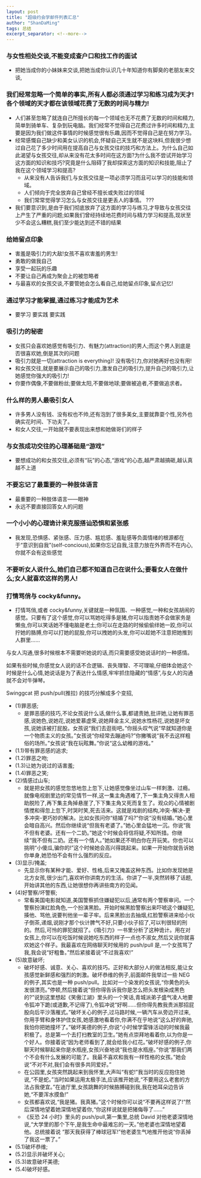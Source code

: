 ```yaml
---
layout: post
title: "超级约会学邮件列表汇总"
author: "ShanDaMing"
tags: 总结
excerpt_separator: <!--more-->
---
```


<!--more-->
### 与女性相处交谈,不能变成查户口和找工作的面试
* 把她当成你的小妹妹来交谈,把她当成你认识几十年知道你有脚臭的老朋友来交谈,

### 我们经常忽略一个简单的事实,所有人都必须通过学习和练习成为天才!各个领域的天才都在该领域花费了无数的时间与精力!
* 人们甚至忽略了就连自己所擅长的每一个领域也无不花费了无数的时间和精力,简单到骑单车、复杂到玩电脑。我们经常不觉得自己花费过许多时间和精力,主要是因为我们做这件事情的时候感觉很有乐趣,因而不觉得自己是在努力学习。
* 经常感慨自己缺少和美女认识的机会,怀疑自己天生就不是这块料,但我很少想过自己花了多少时间用在提高自己与女孩交往的技巧和方法上。为什么自己如此渴望与女孩交往,却从来没有花太多时间在这方面?为什么我不尝试开始学习这方面的知识和技巧?究竟是什么阻碍了我却探索这方面的知识和技能,阻止了我在这个领域学习和提高?
	 - 从来没有人告诉我们,与女孩交往是一项必须学习而且可以学习的技能和领域。
	 - 人们倾向于完全放弃自己曾经不擅长或失败过的领域
	 - 我们常常觉得学习怎么与女孩交往是更丢人的事情。 ???
* 我们要意识到,是由于我们彻底放弃了这方面的学习与练习,才导致与女孩交往上产生了严重的问题;如果我们曾经持续地花费时间与精力学习和提高,现状至少不会这么糟糕,我们至少能达到还不错的结果

### 给她留点印象
* 害羞是吸引力的大敌!女孩不喜欢害羞的男生!
* 勇敢的做我自己
* 享受一起玩的乐趣
* 不要让自己再成为聚会上的被忽略者
* 与最喜欢的女孩交谈,不要管她会怎么看自己,给她留点印象,留点记忆!

### 通过学习才能掌握,通过练习才能成为艺术
* 要学习 要实践 要实践

### 吸引力的秘密
* 女孩只会喜欢她感觉有吸引力、有魅力(attraction)的男人;而这个男人到底是否很喜欢她,倒是其次的问题
* 吸引力就是一切(attraction is everything)! 没有吸引力,你对她再好也没有用!
* 和女孩交往,就是要展示自己的吸引力,激发自己的吸引力,提升自己的吸引力,让她感觉你强大的吸引力!
* 你要作偶像,不要做粉丝;要做太阳,不要做地球;要做被追者,不要做追求者。

### 什么样的男人最吸引女人
* 许多男人没有钱、没有权也不帅,还有泡到了很多美女,主要就靠耍个性,另外也确实花时间、下功夫了。
* 和女人交往,一开始就不要表现出来想和她做哥们的样子

### 与女孩成功交往的心理基础是“游戏”
* 要想成功的和女孩交往,必须有“玩”的心态,“游戏”的心态,越严肃越搞砸,越认真越不上道

### 不要忘记了最重要的一种肢体语言
* 最重要的一种肢体语言——眼神
* 永远不要直接回答女人的问题

### 一个小小的心理诡计来克服搭讪恐惧和紧张感
* 我发现,恐惧感、紧张感、压力感、尴尬感、羞耻感等负面情绪的根源都在于“意识到自我”(self-concious),如果你忘记自我,注意力放在外界而不在内心,你就不会有这些感觉

### 不要听女人说什么,她们自己都不知道自己在说什么;要看女人在做什么;女人就喜欢这样的男人!

### 打情骂俏与 cocky&funny。
* 打情骂俏,或者 cocky&funny,关键就是一种氛围、一种感觉,一种和女孩胡闹的感觉。只要有了这个感觉,你可以骂她吃得多是猪,你可以指责她不会做家务是懒虫,你可以笑话她不懂电脑是老土;你可以在走路的时候偷偷绊她一跤,你可以拧她的胳膊,你可以打她的屁股,你可以拽她的头发,你可以趁她不注意把她推到人群里......

与女人沟通,很多时候根本不需要听她说的话,而只需要感受她说话时的一种感情。

如果有些时候,你感觉女人说的话不合逻辑、丧失理智、不可理喻,仔细体会她这个时候是什么心情,她说话是为了表达什么情感,牢牢抓住隐藏的“情感”,与女人的沟通就不会对牛弹琴。

Swinggcat 把 push/pull(推拉) 的技巧分解成多个变招,
* (1)罪恶感;
	 - 是罪恶感的技巧,不论女孩说什么话,做什么事,都谴责她,批评她,让她有罪恶感,说她色,说她花,说她爱慕虚荣,说她拜金主义,说她水性杨花,说她是坏女孩,说她该被打屁股。女孩说“我们去逛街吧。”你摇头叹气说“早就知道你是一个物质主义的女孩。”女孩说“你经常去蹦迪吗?”你撇嘴说“我不去这样粗俗的场所。”女孩说“我在玩眩舞。”你说“这么幼稚的游戏。”
* (1.1)带有罪恶感的追求;
* (1.2)罪恶之吻;
* (1.3)让她为说过的话害羞;
* (1.4)罪恶之笑;
* (2)情感过山车;
	 - 就是把女孩的感觉忽悠地忽上忽下,让她感觉像坐过山车一样刺激、过瘾。就像电视剧里边的常见情节一样,这一集主角遇难了,下一集主角又得贵人相助脱险了,再下集主角掉悬崖了,下下集主角又死而复生了。观众的心情被剧情搅和得忽上忽下,时哭时笑,死去活来。这就是戏剧的结构,冲突-解决-更多冲突-更巧妙的解决。比如女孩问你“结婚了吗?”你说“没有结婚。”她心里会暗自高兴。然后你继续说“但我有老婆了。”她心里会猛地一沉。你说“我不但有老婆。还有一个二奶。”她这个时候会将信将疑,不知所措。你继续“我不但有二奶。还有一个情人。”她如果还不明白你在开玩笑。你也可以挑明“小傻瓜,骗你的!”这个时候她会高兴得跳起来。如果一开始你就告诉她你单身,她恐怕不会有什么强烈的反应。
* (3)显示/掩盖;
	 - 先显示你有某种才能、爱好、性格,后来又掩盖这种东西。比如你发现她是北方女孩,很少出门,喜欢听你讲南方的生活。你讲了一半,突然转移了话题,开始讲其他的东西,让她很想你再讲些南方的见闻。
* (4)好警察/坏警察;
	 - 常看美国电影就知道,美国警察抓住嫌疑犯以后,通常有两个警察审问。一个警察扮演红脸角色,一个扮演黑脸。开始时候黑脸警察出来吓唬这个嫌疑犯,揍他、骂他,说要判他坐一辈子牢。后来黑脸出去抽烟,红脸警察进来给小伙子倒茶,递烟,说刚才那个伙计脾气不好,只要小伙子招了,可以判很轻的刑的。然后,可怜的罪犯就招了。《吸引力》一书里分析了这种诡计。用在对女孩上,你可以在吃饭时候说她吃东西的样子一点也不淑女,然后又说你就喜欢她这个样子。我最喜欢在网络聊天时候用的 push/pull 是,一个女孩骂了我,我会说“好粗鲁。”然后紧接着说“不过我喜欢!”
* (5)故意破坏;
	 - 破坏好感、诚意、关心、喜欢的技巧。正好和大部分人的做法相反,能让女孩感觉新鲜感和强烈的刺激。破坏恭维的例子,前面邮件我举过一些 NEG 的例子,其实也是一种 push/pull。比如对一个染发的女孩说,“你黄色的头发很漂亮。”停顿,然后接着说“但你得告诉我你是怎么把头发根染成黑色的?”说到这里想起《笑傲江湖》里头的一个笑话,青城派弟子盛气凌人地要令狐冲下跪(或道歉,不记得了),令狐冲说“好啊......但你得先教我贵派那招屁股向后平沙落雁式。”破坏关心的例子,过马路时候,一辆汽车从旁边开过来,你用手臂和身体护住女孩,她感激地看着你,你满不在乎地说“这么好的奔驰,我怕你把她撞坏了。”破坏美德的例子,你说“小时候学雷锋活动的时候我最积极了。总是第一个去打扫教室的卫生。”她有点崇拜地看着你,以为你是一个好人。你接着说“因为老师看到了,就会给我小红花。”破坏好感的例子,你聊天时候聊起来你是水瓶座,女孩兴奋地说“我也是水瓶座。”你说“那我们两个不会有什么发展的可能了。我最不喜欢和我有一样性格的女孩。”她会说“不对不对,我们会有很多共同爱好。”
	 - 在公园里,女孩突然跳起来到我怀里,大声叫“有蛇!”我当时的反应抱住她说,“不是蛇。”当时如果运用太极手法,应该推开她说,“不要用这么老套的方法占我便宜。”在迪厅里,女孩跳舞的时候胳膊碰到我,我在她耳朵边告诉她,“不要浑水摸鱼!”
	 - 女孩都喜欢说,“我是猪。我真猪。”这个时候你可以说“不要再这样说了!”然后深情地望着她深情地望着你,“你这样说就是把猪侮辱了......”
	 - 《反恐 24 小时》里头的 push/pull,第一集里,总统 David 对他老婆深情地说,“大学里的那个下午,是我生命中最难忘的一天。”他老婆也深情地望着他。总统接着说 “那天我获得了棒球冠军!”他老婆生气地推开他说“你丢掉了我这一票了。”
* (5.1)破坏恭维;
* (5.2)显示并破坏关心;
* (5.3)故意破坏美德;
* (5.4)破坏好感。
